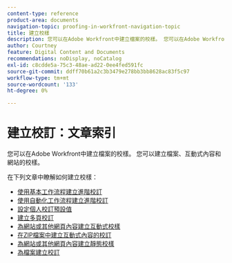 ```yaml
---
content-type: reference
product-area: documents
navigation-topic: proofing-in-workfront-navigation-topic
title: 建立校樣
description: 您可以在Adobe Workfront中建立檔案的校樣。 您可以在Adobe Workfront中建立檔案的校樣。 您可以建立檔案、互動式內容和網站的校樣。 在下列文章中瞭解如何建立校樣。
author: Courtney
feature: Digital Content and Documents
recommendations: noDisplay, noCatalog
exl-id: c8cdde5a-75c3-48ae-ad22-0ee4fed591fc
source-git-commit: ddff70b61a2c3b3479e278bb3bb8628ac83f5c97
workflow-type: tm+mt
source-wordcount: '133'
ht-degree: 0%

---
```


# 建立校訂：文章索引

<!--Audited: 01/2024-->

您可以在Adobe Workfront中建立檔案的校樣。 您可以建立檔案、互動式內容和網站的校樣。

在下列文章中瞭解如何建立校樣：

* [使用基本工作流程建立進階校訂](../../../review-and-approve-work/proofing/creating-proofs-within-workfront/configure-basic-proof-workflow.md)
* [使用自動化工作流程建立進階校訂](../../../review-and-approve-work/proofing/creating-proofs-within-workfront/create-automated-proof-workflow.md)
* [設定個人校訂預設值](../../../review-and-approve-work/proofing/creating-proofs-within-workfront/set-proof-defaults.md)
* [建立多頁校訂](../../../review-and-approve-work/proofing/creating-proofs-within-workfront/create-multi-page-proof.md)
* [為網站或其他網頁內容建立互動式校樣](../../../review-and-approve-work/proofing/creating-proofs-within-workfront/generate-interactive-proof-for-website-or-other-web-content.md)
* [在ZIP檔案中建立互動式內容的校訂](../../../review-and-approve-work/proofing/creating-proofs-within-workfront/generate-proof-interactive-content.md)
* [為網站或其他網頁內容建立靜態校樣](../../../review-and-approve-work/proofing/creating-proofs-within-workfront/generate-static-proof-website-other-web-content.md)
* [為檔案建立校訂](../../../review-and-approve-work/proofing/creating-proofs-within-workfront/generate-proof-for-a-document.md)

